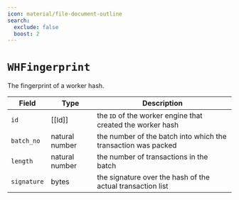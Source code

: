 ```yaml
---
icon: material/file-document-outline
search:
  exclude: false
  boost: 2
---
```


# `WHFingerprint`

The fingerprint of a worker hash.

| Field       | Type           | Description                                                   |
|-------------|----------------|---------------------------------------------------------------|
| `id`        | [[Id]]         | the ɪᴅ of the worker engine that created the worker hash      |
| `batch_no`  | natural number | the number of the batch into which the transaction was packed |
| `length`    | natural number | the number of transactions in the batch                       |
| `signature` | bytes          | the signature over the hash of the actual transaction list    |
